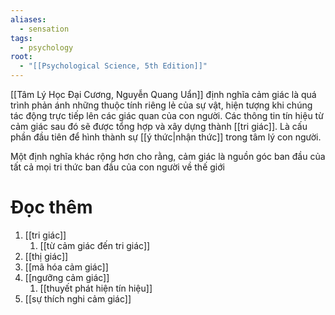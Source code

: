 ```yaml
---
aliases:
  - sensation
tags:
  - psychology
root:
  - "[[Psychological Science, 5th Edition]]"
---
```

[[Tâm Lý Học Đại Cương, Nguyễn Quang Uẩn]] định nghĩa cảm giác là quá trình phản ánh những thuộc tính riêng lẻ của sự vật, hiện tượng khi chúng tác động trực tiếp lên các giác quan của con người. Các thông tin tín hiệu từ cảm giác sau đó sẽ được tổng hợp và xây dựng thành [[tri giác]]. Là cấu phần đầu tiên để hình thành sự [[ý thức|nhận thức]] trong tâm lý con người.

Một định nghĩa khác rộng hơn cho rằng, cảm giác là nguồn góc ban đầu của tất cả mọi tri thức ban đầu của con người về thế giới

# Đọc thêm
1. [[tri giác]]
	1. [[từ cảm giác đến tri giác]]
2. [[thị giác]]   
3. [[mã hóa cảm giác]]
4. [[ngưỡng cảm giác]]
	1. [[thuyết phát hiện tín hiệu]]
5. [[sự thích nghi cảm giác]]

